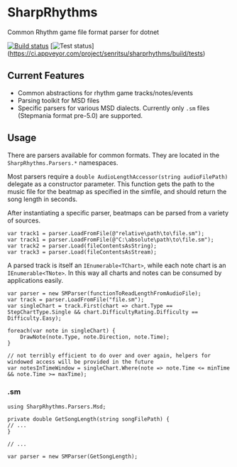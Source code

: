 # SharpRhythms

Common Rhythm game file format parser for dotnet

[![Build status](https://ci.appveyor.com/api/projects/status/xp5sogvacxd2h5xa?svg=true)](https://ci.appveyor.com/project/senritsu/sharprhythms)
[![Test status](http://46.101.111.212:3002/senritsu/sharprhythms)]
(https://ci.appveyor.com/project/senritsu/sharprhythms/build/tests)

## Current Features

- Common abstractions for rhythm game tracks/notes/events
- Parsing toolkit for MSD files
- Specific parsers for various MSD dialects. Currently only `.sm` files (Stepmania format pre-5.0) are supported.

## Usage

There are parsers available for common formats. They are located in the `SharpRhythms.Parsers.*` namespaces.

Most parsers require a `double AudioLengthAccessor(string audioFilePath)` delegate as a constructor parameter. This function gets the path to the music file for the beatmap as specified in the simfile, and should return the song length in seconds.

After instantiating a specific parser, beatmaps can be parsed from a variety of sources.

```
var track1 = parser.LoadFromFile(@"relative\path\to\file.sm");
var track1 = parser.LoadFromFile(@"C:\absolute\path\to\file.sm");
var track2 = parser.Load(fileContentsAsString);
var track3 = parser.Load(fileContentsAsStream);
```

A parsed track is itself an `IEnumerable<TChart>`, while each note chart is an `IEnumerable<TNote>`. In this way all charts and notes can be consumed by applications easily.

```
var parser = new SMParser(functionToReadLengthFromAudioFile);
var track = parser.LoadFromFile("file.sm");
var singleChart = track.First(chart => chart.Type == StepChartType.Single && chart.DifficultyRating.Difficulty == Difficulty.Easy);

foreach(var note in singleChart) {
    DrawNote(note.Type, note.Direction, note.Time);
}

// not terribly efficient to do over and over again, helpers for windowed access will be provided in the future
var notesInTimeWindow = singleChart.Where(note => note.Time <= minTime && note.Time >= maxTime);
```

### .sm

```
using SharpRhythms.Parsers.Msd;

private double GetSongLength(string songFilePath) {
// ...
}

// ...

var parser = new SMParser(GetSongLength);
```

